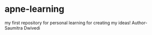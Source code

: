 # apne-learning
my first repository for personal learning for creating my ideas!
Author- Saumitra Dwivedi
